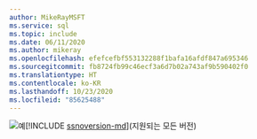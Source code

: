 ```yaml
---
author: MikeRayMSFT
ms.service: sql
ms.topic: include
ms.date: 06/11/2020
ms.author: mikeray
ms.openlocfilehash: efefcefbf553132288f1bafa16afdf847a695346
ms.sourcegitcommit: fb8724fb99c46ecf3a6d7b02a743af9b590402f0
ms.translationtype: HT
ms.contentlocale: ko-KR
ms.lasthandoff: 10/23/2020
ms.locfileid: "85625488"
---
```

<Token>![예](../media/yes-icon.png)[!INCLUDE [ssnoversion-md](../ssnoversion-md.md)](지원되는 모든 버전)</Token>

